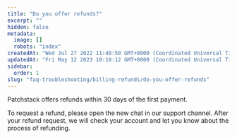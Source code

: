 ```yaml
---
title: "Do you offer refunds?"
excerpt: ""
hidden: false
metadata: 
  image: []
  robots: "index"
createdAt: "Wed Jul 27 2022 11:40:50 GMT+0000 (Coordinated Universal Time)"
updatedAt: "Fri May 12 2023 10:10:12 GMT+0000 (Coordinated Universal Time)"
sidebar:
  order: 1
slug: "faq-troubleshooting/billing-refunds/do-you-offer-refunds"
---
```

Patchstack offers refunds within 30 days of the first payment.

To request a refund, please open the new chat in our support channel. 
After your refund request, we will check your account and let you know about the process of refunding.
